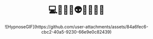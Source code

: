 <h1 align="center">💻👩🏾‍💻👽😎🧠🚫🔗</h1>
<div align="center">
 ![HypnoseGIF](https://github.com/user-attachments/assets/84a6fec6-cbc2-40a5-9230-66e9e0c82439)

</div>
